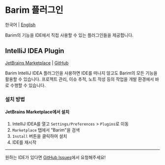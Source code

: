 # Barim 플러그인

한국어 | [English](PLUGINS.md)

Barim의 기능을 IDE에서 직접 사용할 수 있는 플러그인들을 제공합니다.

## IntelliJ IDEA Plugin

[JetBrains Marketplace](https://plugins.jetbrains.com/plugin/27892) | [GitHub](https://github.com/sangcomz/barim-intellij-plugin)

Barim IntelliJ IDEA 플러그인을 사용하면 IDE를 떠나지 않고도 Barim의 모든 기능을 활용할 수 있습니다. 프로젝트 관리, 이슈 추적, 노트 작성 등의 작업을 개발 환경에서 바로 수행할 수 있습니다.

### 설치 방법

#### JetBrains Marketplace에서 설치

1. IntelliJ IDEA를 열고 `Settings/Preferences` > `Plugins`로 이동
2. `Marketplace` 탭에서 "Barim"을 검색
3. `Install` 버튼을 클릭하여 설치
4. IDE를 재시작

---

원하는 IDE가 있다면 [GitHub Issues](https://github.com/sangcomz/barim-app/issues)에서 요청해주세요!